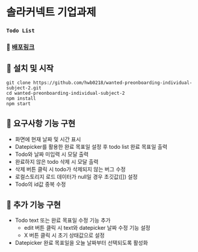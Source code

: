 # 솔라커넥트 기업과제
### `Todo List`

### 🔗 [배포링크](https://solar-connect-70015c.netlify.app/)

## 📌 설치 및 시작

```shell
git clone https://github.com/hwb0218/wanted-preonboarding-individual-subject-2.git
cd wanted-preonboarding-individual-subject-2
npm install
npm start
```

## 📌 요구사항 기능 구현

- 화면에 현재 날짜 및 시간 표시
- Datepicker를 활용한 완료 목표일 설정 후 todo list 완료 목표일 출력  
- Todo와 날짜 미입력 시 모달 출력  
- 완료하지 않은 todo 삭제 시 모달 출력
- 삭제 버튼 클릭 시 todo가 삭제되지 않는 버그 수정  
- 로컬스토리지 로드 데이터가 null일 경우 초깃값([]) 설정  
- Todo의 id값 중복 수정

## 📌 추가 기능 구현

- Todo text 또는 완료 목표일 수정 기능 추가  
  - edit 버튼 클릭 시 text와 datepicker 날짜 수정 기능 설정
  - X 버튼 클릭 시 초기 상태값으로 설정 
- Datepicker 완료 목표일을 오늘 날짜부터 선택되도록 활성화
